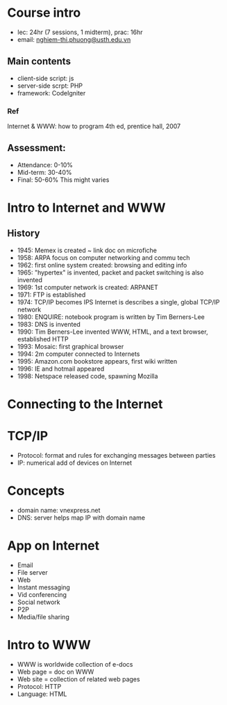 # Course intro
- lec: 24hr (7 sessions, 1 midterm), prac: 16hr
- email: nghiem-thi.phuong@usth.edu.vn

## Main contents
- client-side script: js
- server-side scrpt: PHP
- framework: CodeIgniter

### Ref
Internet & WWW: how to program 4th ed, prentice hall, 2007

## Assessment:
- Attendance: 0-10%
- Mid-term: 30-40%
- Final: 50-60%
This might varies

# Intro to Internet and WWW

## History
- 1945: Memex is created ~ link doc on microfiche
- 1958: ARPA focus on computer networking and commu tech
- 1962: first online system created: browsing and editing info
- 1965: "hypertex" is invented, packet and packet switching is also invented
- 1969: 1st computer network is created: ARPANET
- 1971: FTP is established
- 1974: TCP/IP becomes IPS
		Internet is describes a single, global TCP/IP network
- 1980: ENQUIRE: notebook program is written by Tim Berners-Lee
- 1983: DNS is invented
- 1990: Tim Berners-Lee invented WWW, HTML, and a text browser, established HTTP
- 1993: Mosaic: first graphical browser
- 1994: 2m computer connected to Internets
- 1995: Amazon.com bookstore appears, first wiki written
- 1996: IE and hotmail appeared
- 1998: Netspace released code, spawning Mozilla

# Connecting to the Internet

# TCP/IP
- Protocol: format and rules for exchanging messages between parties
- IP: numerical add of devices on Internet	

# Concepts
- domain name: vnexpress.net
- DNS: server helps map IP with domain name

# App on Internet
- Email
- File server
- Web
- Instant messaging
- Vid conferencing
- Social network
- P2P
- Media/file sharing

# Intro to WWW
- WWW is worldwide collection of e-docs
- Web page = doc on WWW
- Web site = collection of related web pages
- Protocol: HTTP
- Language: HTML


